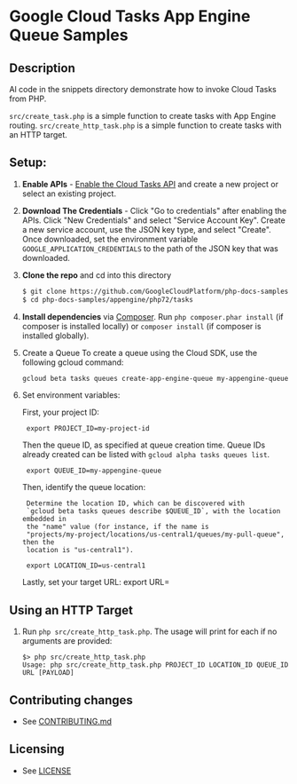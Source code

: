 # Google Cloud Tasks App Engine Queue Samples

## Description

Al code in the snippets directory demonstrate how to invoke Cloud Tasks from PHP.

`src/create_task.php` is a simple function to create tasks with App Engine routing.
`src/create_http_task.php` is a simple function to create tasks with an HTTP target.

## Setup:

1.  **Enable APIs** - [Enable the Cloud Tasks API](https://console.cloud.google.com/flows/enableapi?apiid=cloudtasks)
    and create a new project or select an existing project.
2.  **Download The Credentials** - Click "Go to credentials" after enabling the APIs. Click "New Credentials"
    and select "Service Account Key". Create a new service account, use the JSON key type, and
    select "Create". Once downloaded, set the environment variable `GOOGLE_APPLICATION_CREDENTIALS`
    to the path of the JSON key that was downloaded.
3.  **Clone the repo** and cd into this directory

    ```sh
    $ git clone https://github.com/GoogleCloudPlatform/php-docs-samples
    $ cd php-docs-samples/appengine/php72/tasks
    ```
4.  **Install dependencies** via [Composer](http://getcomposer.org/doc/00-intro.md).
    Run `php composer.phar install` (if composer is installed locally) or `composer install`
    (if composer is installed globally).
5.  Create a Queue
    To create a queue using the Cloud SDK, use the following gcloud command:
    ```sh
    gcloud beta tasks queues create-app-engine-queue my-appengine-queue
    ```
6. Set environment variables:

    First, your project ID:

        export PROJECT_ID=my-project-id

    Then the queue ID, as specified at queue creation time. Queue IDs already
    created can be listed with `gcloud alpha tasks queues list`.

        export QUEUE_ID=my-appengine-queue

    Then, identify the queue location:

        Determine the location ID, which can be discovered with
        `gcloud beta tasks queues describe $QUEUE_ID`, with the location embedded in
        the "name" value (for instance, if the name is
        "projects/my-project/locations/us-central1/queues/my-pull-queue", then the
        location is "us-central1").

        export LOCATION_ID=us-central1

    Lastly, set your target URL:
        export URL=<your-target-url>

## Using an HTTP Target
1. Run `php src/create_http_task.php`. The usage will print for each if no arguments are provided:

    ```
    $> php src/create_http_task.php
    Usage: php src/create_http_task.php PROJECT_ID LOCATION_ID QUEUE_ID URL [PAYLOAD]
    ```

## Contributing changes

* See [CONTRIBUTING.md](../../CONTRIBUTING.md)

## Licensing

* See [LICENSE](../../LICENSE)
